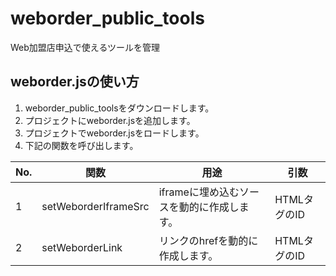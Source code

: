 # weborder_public_tools
Web加盟店申込で使えるツールを管理


## weborder.jsの使い方
1. weborder_public_toolsをダウンロードします。
2. プロジェクトにweborder.jsを追加します。
3. プロジェクトでweborder.jsをロードします。
4. 下記の関数を呼び出します。

|No.|関数|用途|引数|
|---|---|---|---|
|1|setWeborderIframeSrc|iframeに埋め込むソースを動的に作成します。|HTMLタグのID|
|2|setWeborderLink|リンクのhrefを動的に作成します。|HTMLタグのID|
